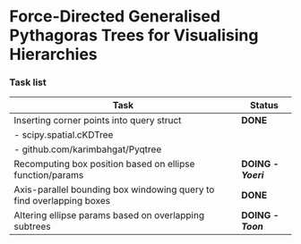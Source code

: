 # Force-Directed Generalised Pythagoras Trees for Visualising Hierarchies

### Task list
| Task  | Status |
| ------------- | ------------- |
| Inserting corner points into query struct  | **DONE**  |
| - scipy.spatial.cKDTree | |
| - github.com/karimbahgat/Pyqtree | |
| Recomputing box position based on ellipse function/params  | **DOING - _Yoeri_**  |
| Axis-parallel bounding box windowing query to find overlapping boxes | **DONE** |
| Altering ellipse params based on overlapping subtrees | **DOING - _Toon_** |
